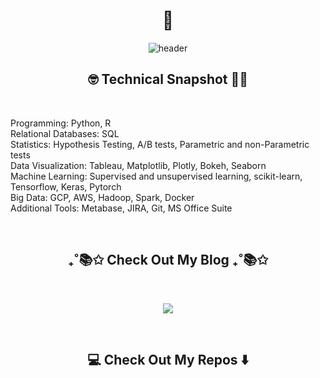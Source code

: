 <h1 align="center"> 👋 </h1>
<div align="center">
  <img src="https://github.com/SonalKiran/SonalKiran/blob/d776f4b0b1b5a2a59476979e6a3fa5681f62fc6c/images/header_v2.jpeg" alt="header"/>
</div>

<h2  align="center">🤓 Technical Snapshot 👩‍🎓</h2>&nbsp;&nbsp;&nbsp;

<p align="left" align='right'>
Programming:              Python, R<br>
Relational Databases:     SQL<br>
Statistics:               Hypothesis Testing, A/B tests, Parametric and non-Parametric tests<br>
Data Visualization:       Tableau, Matplotlib, Plotly, Bokeh, Seaborn<br>
Machine Learning:         Supervised and unsupervised learning, scikit-learn, Tensorflow, Keras, Pytorch<br>
Big Data:                 GCP, AWS, Hadoop, Spark, Docker<br>
Additional Tools:         Metabase, JIRA, Git, MS Office Suite<br>
</p>&nbsp;

<h2  align="center">₊˚📚✩ Check Out My Blog ₊˚📚✩</h2>&nbsp;&nbsp;&nbsp;

<p align="center" align='right'>
<!-- <a href="https://thinknibbles.github.io/">Think Nibbles</a> -->
<a href="https://thinknibbles.github.io/"><img src="https://img.shields.io/badge/Think%20Nibbles-%2312100E.svg?&style=for-the-badge"/></a>
</p>&nbsp;

<h2  align="center">💻 Check Out My Repos ⬇️</h2>&nbsp;&nbsp;&nbsp;&nbsp;



<!---
SonalKiran/SonalKiran is a ✨ special ✨ repository because its `README.md` (this file) appears on your GitHub profile.
You can click the Preview link to take a look at your changes.
--->
